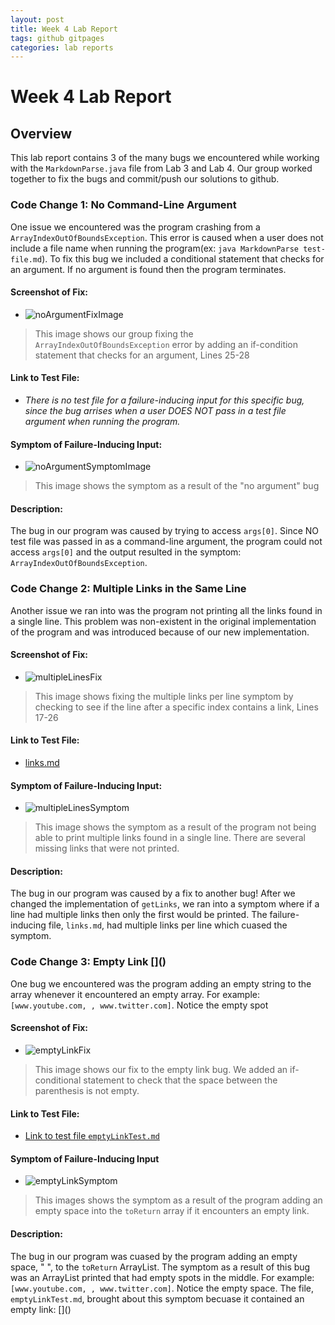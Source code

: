 ```yaml
---
layout: post
title: Week 4 Lab Report
tags: github gitpages
categories: lab reports
---
```


# Week 4 Lab Report

## Overview

This lab report contains 3 of the many bugs we encountered while working with the `MarkdownParse.java` file from Lab 3 and Lab 4. Our group worked together to fix the bugs and commit/push our solutions to github.

### Code Change 1: No Command-Line Argument

One issue we encountered was the program crashing from a `ArrayIndexOutOfBoundsException`. This error is caused when a user does not include a file name when running the program(ex: `java MarkdownParse test-file.md`). To fix this bug we included a conditional statement that checks for an argument. If no argument is found then the program terminates.

#### Screenshot of Fix:
* ![noArgumentFixImage](https://bsalinassanchez.github.io/cse15l-lab-reports/images/noargumentfix.png)
>This image shows our group fixing the `ArrayIndexOutOfBoundsException` error by adding an if-condition statement that checks for an argument, Lines 25-28

#### Link to Test File:
* *There is no test file for a failure-inducing input for this specific bug, since the bug arrises when a user DOES NOT pass in a test file argument when running the program.*

#### Symptom of Failure-Inducing Input:
* ![noArgumentSymptomImage](https://bsalinassanchez.github.io/cse15l-lab-reports/images/noargumenterror.png)
>This image shows the symptom as a result of the "no argument" bug

#### Description:

The bug in our program was caused by trying to access `args[0]`. Since NO test file was passed in as a command-line argument, the program could not access `args[0]` and the output resulted in the symptom: `ArrayIndexOutOfBoundsException`.


### Code Change 2: Multiple Links in the Same Line
Another issue we ran into was the program not printing all the links found in a single line. This problem was non-existent in the original implementation of the program and was introduced because of our new implementation.

#### Screenshot of Fix:

* ![multipleLinesFix](https://bsalinassanchez.github.io/cse15l-lab-reports/images/multiplelinesfix.png)
>This image shows fixing the multiple links per line symptom by checking to see if the line after a specific index contains a link, Lines 17-26

#### Link to Test File:
* [links.md](https://github.com/bsalinassanchez/markdown-parse/blob/ba30c2bc957654b5eff12946f7f033e99f9f26f5/links.md)

#### Symptom of Failure-Inducing Input: 
* ![multipleLinesSymptom](https://bsalinassanchez.github.io/cse15l-lab-reports/images/multiplelinessymptom.png)
>This image shows the symptom as a result of the program not being able to print multiple links found in a single line. There are several missing links that were not printed.

#### Description:

The bug in our program was caused by a fix to another bug! After we changed the implementation of `getLinks`, we ran into a symptom where if a line had multiple links then only the first would be printed. The failure-inducing file, `links.md`, had multiple links per line which cuased the symptom.

### Code Change 3: Empty Link \[\]\(\)

One bug we encountered was the program adding an empty string to the array whenever it encountered an empty array. For example: `[www.youtube.com, , www.twitter.com]`. Notice the empty spot

#### Screenshot of Fix:

* ![emptyLinkFix](https://bsalinassanchez.github.io/cse15l-lab-reports/images/emptylinkfix.png)
>This image shows our fix to the empty link bug. We added an if-conditional statement to check that the space between the parenthesis is not empty.

#### Link to Test File:

* [Link to test file `emptyLinkTest.md`](https://github.com/bsalinassanchez/markdown-parse/blob/main/emptyLinkTest.md)

#### Symptom of Failure-Inducing Input

* ![emptyLinkSymptom](https://bsalinassanchez.github.io/cse15l-lab-reports/images/emptylinksymptom.png)
>This images shows the symptom as a result of the program adding an empty space into the `toReturn` array if it encounters an empty link.

#### Description: 

The bug in our program was cuased by the program adding an empty space, " ", to the `toReturn` ArrayList. The symptom as a result of this bug was an ArrayList printed that had empty spots in the middle. For example: `[www.youtube.com, , www.twitter.com]`. Notice the empty space. The file, `emptyLinkTest.md`, brought about this symptom becuase it contained an empty link: \[\]\(\)





